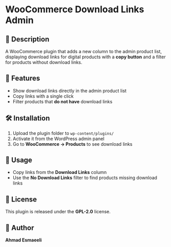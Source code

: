 # WooCommerce Download Links Admin

## 📌 Description
A WooCommerce plugin that adds a new column to the admin product list, displaying download links for digital products with a **copy button** and a filter for products without download links.

## 🚀 Features
- Show download links directly in the admin product list
- Copy links with a single click
- Filter products that **do not have** download links

## 🛠️ Installation
1. Upload the plugin folder to `wp-content/plugins/`
2. Activate it from the WordPress admin panel
3. Go to **WooCommerce → Products** to see download links

## 🎯 Usage
- Copy links from the **Download Links** column
- Use the **No Download Links** filter to find products missing download links

## 📄 License
This plugin is released under the **GPL-2.0** license.

## 👤 Author
**Ahmad Esmaeeli**
